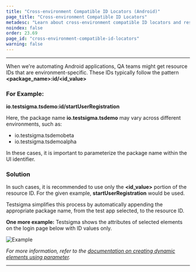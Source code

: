 ```yaml
---
title: "Cross-environment Compatible ID Locators (Android)"
page_title: "Cross-environment Compatible ID Locators"
metadesc: "Learn about cross-environment compatible ID locators and resource ID used for locating elements for android applications"
noindex: false
order: 23.69
page_id: "cross-environment-compatible-id-locators"
warning: false
---
```


---

When we're automating Android applications, QA teams might get resource IDs that are environment-specific. These IDs typically follow the pattern **&lt;package\_name&gt;:id/&lt;id_value&gt;**

### **For Example:**
**io.testsigma.tsdemo:id/startUserRegistration**

Here, the package name **io.testsigma.tsdemo** may vary across different environments, such as:
- io.testsigma.tsdemobeta
- io.testsigma.tsdemoalpha

In these cases, it is important to parameterize the package name within the UI identifier.

### **Solution**

In such cases, it is recommended to use only the **&lt;id_value&gt;** portion of the resource ID. For the given example, **startUserRegistration** would be used.

Testsigma simplifies this process by automatically appending the appropriate package name, from the test app selected, to the resource ID.

**One more example:** Testsigma shows the attributes of selected elements on the login page below with ID values only.

![Example](https://s3.amazonaws.com/static-docs.testsigma.com/new_images/projects/applications/dynlocandroid.png)

*For more information, refer to the [documentation on creating dynamic elements using parameter](https://testsigma.com/docs/elements/dynamic-elements/with-parameter-test-data/#creating-dynamic-elements-using-parameter).*

---